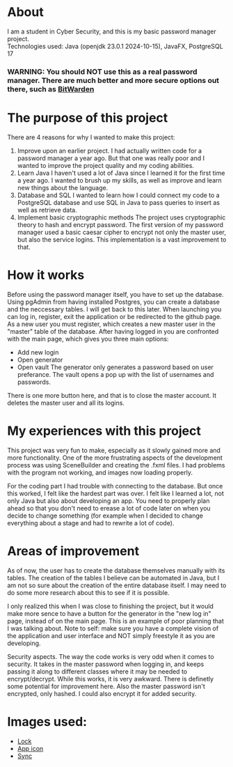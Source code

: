 # About

I am a student in Cyber Security, and this is my basic password manager project.  
Technologies used: Java (openjdk 23.0.1 2024-10-15), JavaFX, PostgreSQL 17

### WARNING: You should NOT use this as a real password manager. There are much better and more secure options out there, such as [BitWarden](https://github.com/bitwarden)

# The purpose of this project

There are 4 reasons for why I wanted to make this project:

1. Improve upon an earlier project.
   I had actually written code for a password manager a year ago. But that one was really poor and I wanted to improve the project quality and my coding abilities.
2. Learn Java
   I haven't used a lot of Java since I learned it for the first time a year ago. I wanted to brush up my skills, as well as improve and learn new things about the language.
3. Database and SQL
   I wanted to learn how I could connect my code to a PostgreSQL database and use SQL in Java to pass queries to insert as well as retrieve data.
4. Implement basic cryptographic methods
   The project uses cryptographic theory to hash and encrypt password. The first version of my password manager used a basic caesar cipher to encrypt not only the master user, but also the service logins.
   This implementation is a vast improvement to that.

# How it works

Before using the password manager itself, you have to set up the database. Using pgAdmin from having installed Postgres, you can create a database and the neccessary tables. I will get back to this later.
When launching you can log in, register, exit the application or be redirected to the github page. As a new user you must register, which creates a new master user in the "master" table of the database.
After having logged in you are confronted with the main page, which gives you three main options:

- Add new login
- Open generator
- Open vault
  The generator only generates a password based on user preferance.
  The vault opens a pop up with the list of usernames and passwords.

There is one more button here, and that is to close the master account. It deletes the master user and all its logins.

# My experiences with this project

This project was very fun to make, especially as it slowly gained more and more functionality. One of the more frustrating aspects of the development process was using SceneBuilder and creating the .fxml files.
I had problems with the program not working, and images now loading properly.

For the coding part I had trouble with connecting to the database. But once this worked, I felt like the hardest part was over.
I felt like I learned a lot, not only Java but also about developing an app. You need to properly plan ahead so that you don't need to erease a lot of code later on when you decide to change something (for example when I decided to change everything about a stage and had to rewrite a lot of code).

# Areas of improvement

As of now, the user has to create the database themselves manually with its tables. The creation of the tables I believe can be automated in Java, but I am not so sure about the creation of the entire database itself. I may need to do some more research about this to see if it is possible.

I only realized this when I was close to finishing the project, but it would make more sence to have a button for the generator in the "new log in" page, instead of on the main page. This is an example of poor planning that I was talking about. Note to self: make sure you have a complete vision of the application and user interface and NOT simply freestyle it as you are developing.

Security aspects. The way the code works is very odd when it comes to security. It takes in the master password when logging in, and keeps passing it along to different classes where it may be needed to encrypt/decrypt. While this works, it is very awkward. There is definetly some potential for improvement here. Also the master password isn't encrypted, only hashed. I could also encrypt it for added security.

# Images used:

- [Lock](https://www.flaticon.com/free-icon/password-manager_2471610?term=password+manager&page=1&position=45&origin=tag&related_id=2471610)
- [App icon](https://www.flaticon.com/free-icon/key_10385952?term=password+manager&page=1&position=41&origin=tag&related_id=10385952)
- [Sync](https://www.flaticon.com/free-icon/sync_3031712?term=refresh&page=1&position=16&origin=search&related_id=3031712)
